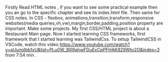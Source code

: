 Firstly Read HTML notes , if you want to see some practical example then you an go to the specific chapter and see its index.html file.
Then same for CSS notes.
In CSS - flexbox, animations,transition,transform,responsive websites(media queries,vh,vw),margin,border,padding,position property are important.
Make some projects.
My first CSS/HTML project is about a Restaurant Main page.
Now I started learning CSS frameworks, first framework that I started learning was TailwindCss.
To setup TailwindCSS in VSCode, watch this video https://www.youtube.com/watch?v=aUunolbb1xU&list=PLu0W_9lII9ahwFDuExCpPFHAK829Wto2O&index=3 from 7:54 min .
